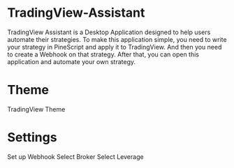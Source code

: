 # TradingView-Assistant
TradingView Assistant is a Desktop Application designed to help users automate their strategies. To make this application simple, you need to write your strategy in PineScript and apply it to TradingView. And then you need to create a Webhook on that strategy. After that, you can open this application and automate your own strategy.

# Theme
TradingView Theme

# Settings
Set up Webhook
Select Broker
Select Leverage
